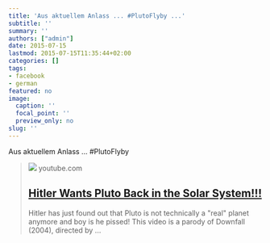 ```yaml
---
title: 'Aus aktuellem Anlass ... #PlutoFlyby ...'
subtitle: ''
summary: ''
authors: ["admin"]
date: 2015-07-15
lastmod: 2015-07-15T11:35:44+02:00
categories: []
tags:
- facebook
- german
featured: no
image:
  caption: ''
  focal_point: ''
  preview_only: no
slug: ''
---
```

Aus aktuellem Anlass ... #PlutoFlyby
> [![](https://i.ytimg.com/vi/yt_t0_wVYG8/hqdefault.jpg)](https://www.youtube.com/watch?v=yt_t0_wVYG8)
> youtube.com
> ## [Hitler Wants Pluto Back in the Solar System!!!](https://www.youtube.com/watch?v=yt_t0_wVYG8)
>
>Hitler has just found out that Pluto is not technically a "real" planet anymore and boy is he pissed! This video is a parody of Downfall (2004), directed by ...


